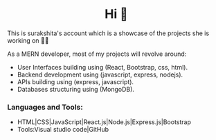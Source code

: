 <h1 align="center">Hi 👋</h1>

<p>This is surakshita's account which is a showcase of the projects she is working on 👩‍💻</p>

<p>As a MERN developer, most of my projects will revolve around:</p>

- User Interfaces building using (React, Bootstrap, css, html).
- Backend development using (javascript, express, nodejs).
- APIs building using (express, javascript).
- Databases structuring using (MongoDB).</h3>

<h3 align="left">Languages and Tools:</h3>
<ul>
  <li>HTML|CSS|JavaScript|React.js|Node.js|Express.js|Bootstrap</li>
  <li>Tools:Visual studio code|GitHub</li>
</ul>


